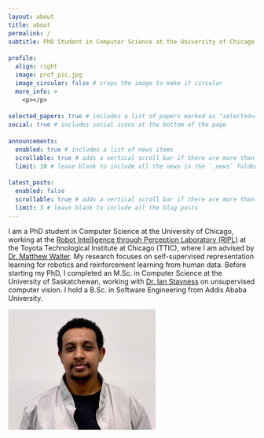 ```yaml
---
layout: about
title: about
permalink: /
subtitle: PhD Student in Computer Science at the University of Chicago

profile:
  align: right
  image: prof_pic.jpg
  image_circular: false # crops the image to make it circular
  more_info: >
    <p></p>

selected_papers: true # includes a list of papers marked as "selected={true}"
social: true # includes social icons at the bottom of the page

announcements:
  enabled: true # includes a list of news items
  scrollable: true # adds a vertical scroll bar if there are more than 3 news items
  limit: 10 # leave blank to include all the news in the `_news` folder

latest_posts:
  enabled: false
  scrollable: true # adds a vertical scroll bar if there are more than 3 new posts items
  limit: 3 # leave blank to include all the blog posts
---
```


I am a PhD student in Computer Science at the University of Chicago, working at the [Robot Intelligence through Perception Laboratory (RIPL)](https://ttic.edu/ripl/) at the Toyota Technological Institute at Chicago (TTIC), where I am advised by [Dr. Matthew Walter](https://home.ttic.edu/~mwalter/). My research focuses on self-supervised representation learning for robotics and reinforcement learning from human data. Before starting my PhD, I completed an M.Sc. in Computer Science at the University of Saskatchewan, working with [Dr. Ian Stavness](https://www.cs.usask.ca/faculty/stavness/) on unsupervised computer vision. I hold a B.Sc. in Software Engineering from Addis Ababa University.

<div class="row">
    <div class="col-sm mt-3 mt-md-0">
        <a href="/assets/img/prof_pic.jpg" target="_blank">
            <img class="img-fluid z-depth-1" src="/assets/img/prof_pic.jpg" alt="" width="300"/>
        </a>
    </div>
</div>
